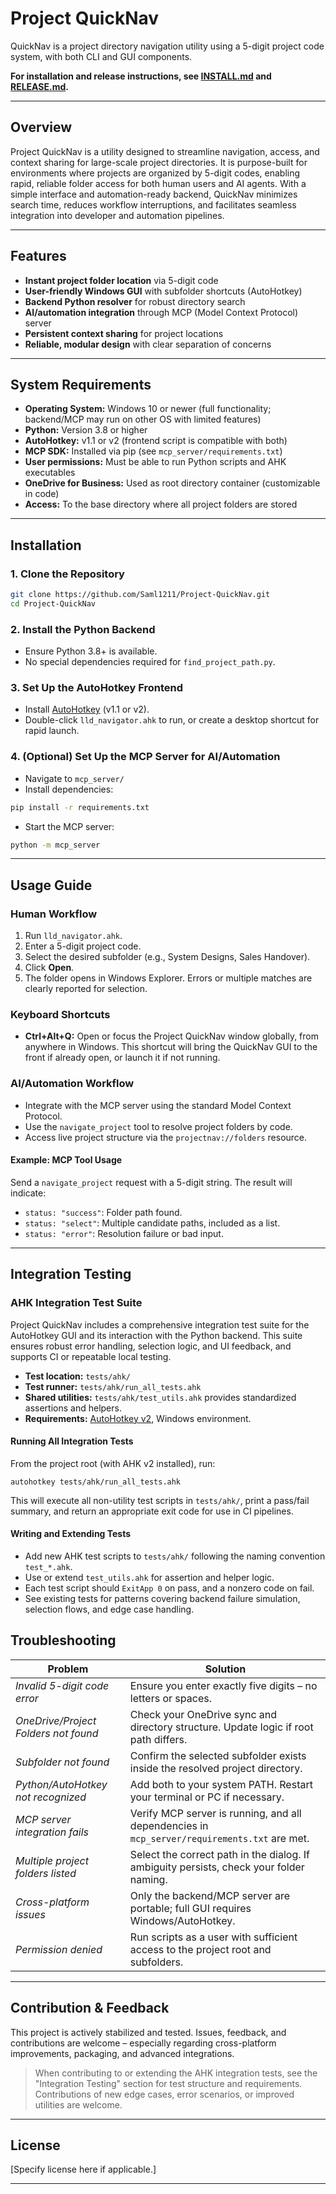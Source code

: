 # Project QuickNav

QuickNav is a project directory navigation utility using a 5-digit project code system, with both CLI and GUI components.

**For installation and release instructions, see [INSTALL.md](./INSTALL.md) and [RELEASE.md](./RELEASE.md).**

---

## Overview

Project QuickNav is a utility designed to streamline navigation, access, and context sharing for large-scale project directories. It is purpose-built for environments where projects are organized by 5-digit codes, enabling rapid, reliable folder access for both human users and AI agents. With a simple interface and automation-ready backend, QuickNav minimizes search time, reduces workflow interruptions, and facilitates seamless integration into developer and automation pipelines.

---

## Features

- **Instant project folder location** via 5-digit code
- **User-friendly Windows GUI** with subfolder shortcuts (AutoHotkey)
- **Backend Python resolver** for robust directory search
- **AI/automation integration** through MCP (Model Context Protocol) server
- **Persistent context sharing** for project locations
- **Reliable, modular design** with clear separation of concerns

---

## System Requirements

- **Operating System:** Windows 10 or newer (full functionality; backend/MCP may run on other OS with limited features)
- **Python:** Version 3.8 or higher
- **AutoHotkey:** v1.1 or v2 (frontend script is compatible with both)
- **MCP SDK:** Installed via pip (see `mcp_server/requirements.txt`)
- **User permissions:** Must be able to run Python scripts and AHK executables
- **OneDrive for Business:** Used as root directory container (customizable in code)
- **Access:** To the base directory where all project folders are stored

---

## Installation

### 1. Clone the Repository

```sh
git clone https://github.com/Saml1211/Project-QuickNav.git
cd Project-QuickNav
```

### 2. Install the Python Backend

- Ensure Python 3.8+ is available.
- No special dependencies required for `find_project_path.py`.

### 3. Set Up the AutoHotkey Frontend

- Install [AutoHotkey](https://www.autohotkey.com/) (v1.1 or v2).
- Double-click `lld_navigator.ahk` to run, or create a desktop shortcut for rapid launch.

### 4. (Optional) Set Up the MCP Server for AI/Automation

- Navigate to `mcp_server/`
- Install dependencies:

```sh
pip install -r requirements.txt
```

- Start the MCP server:

```sh
python -m mcp_server
```

---

## Usage Guide

### Human Workflow

1. Run `lld_navigator.ahk`.
2. Enter a 5-digit project code.
3. Select the desired subfolder (e.g., System Designs, Sales Handover).
4. Click **Open**.
5. The folder opens in Windows Explorer. Errors or multiple matches are clearly reported for selection.

### Keyboard Shortcuts

- **Ctrl+Alt+Q:** Open or focus the Project QuickNav window globally, from anywhere in Windows. This shortcut will bring the QuickNav GUI to the front if already open, or launch it if not running.

### AI/Automation Workflow

- Integrate with the MCP server using the standard Model Context Protocol.
- Use the `navigate_project` tool to resolve project folders by code.
- Access live project structure via the `projectnav://folders` resource.

#### Example: MCP Tool Usage

Send a `navigate_project` request with a 5-digit string. The result will indicate:
- `status: "success"`: Folder path found.
- `status: "select"`: Multiple candidate paths, included as a list.
- `status: "error"`: Resolution failure or bad input.

---

## Integration Testing

### AHK Integration Test Suite

Project QuickNav includes a comprehensive integration test suite for the AutoHotkey GUI and its interaction with the Python backend. This suite ensures robust error handling, selection logic, and UI feedback, and supports CI or repeatable local testing.

- **Test location:** `tests/ahk/`
- **Test runner:** `tests/ahk/run_all_tests.ahk`
- **Shared utilities:** `tests/ahk/test_utils.ahk` provides standardized assertions and helpers.
- **Requirements:** [AutoHotkey v2](https://www.autohotkey.com/), Windows environment.

#### Running All Integration Tests

From the project root (with AHK v2 installed), run:

```
autohotkey tests/ahk/run_all_tests.ahk
```

This will execute all non-utility test scripts in `tests/ahk/`, print a pass/fail summary, and return an appropriate exit code for use in CI pipelines.

#### Writing and Extending Tests

- Add new AHK test scripts to `tests/ahk/` following the naming convention `test_*.ahk`.
- Use or extend `test_utils.ahk` for assertion and helper logic.
- Each test script should `ExitApp 0` on pass, and a nonzero code on fail.
- See existing tests for patterns covering backend failure simulation, selection flows, and edge case handling.

## Troubleshooting

| Problem                                 | Solution                                                                                   |
|------------------------------------------|--------------------------------------------------------------------------------------------|
| *Invalid 5-digit code error*             | Ensure you enter exactly five digits – no letters or spaces.                               |
| *OneDrive/Project Folders not found*     | Check your OneDrive sync and directory structure. Update logic if root path differs.        |
| *Subfolder not found*                    | Confirm the selected subfolder exists inside the resolved project directory.                |
| *Python/AutoHotkey not recognized*       | Add both to your system PATH. Restart your terminal or PC if necessary.                    |
| *MCP server integration fails*           | Verify MCP server is running, and all dependencies in `mcp_server/requirements.txt` are met.|
| *Multiple project folders listed*        | Select the correct path in the dialog. If ambiguity persists, check your folder naming.     |
| *Cross-platform issues*                  | Only the backend/MCP server are portable; full GUI requires Windows/AutoHotkey.             |
| *Permission denied*                      | Run scripts as a user with sufficient access to the project root and subfolders.            |

---

## Contribution & Feedback

This project is actively stabilized and tested. Issues, feedback, and contributions are welcome – especially regarding cross-platform improvements, packaging, and advanced integrations.

> When contributing to or extending the AHK integration tests, see the "Integration Testing" section for test structure and requirements. Contributions of new edge cases, error scenarios, or improved utilities are welcome.

---

## License

[Specify license here if applicable.]

---